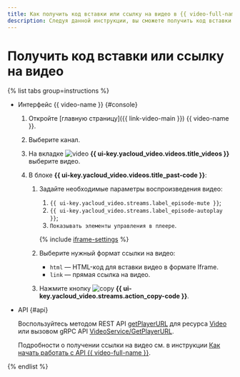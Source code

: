 ```yaml
---
title: Как получить код вставки или ссылку на видео в {{ video-full-name }}
description: Следуя данной инструкции, вы сможете получить код вставки и ссылку на видео в сервисе {{ video-full-name }}.
---
```


# Получить код вставки или ссылку на видео

{% list tabs group=instructions %}

- Интерфейс {{ video-name }} {#console}

  1. Откройте [главную страницу]({{ link-video-main }}) {{ video-name }}.
  1. Выберите канал.
  1. На вкладке ![video](../../../_assets/console-icons/circle-play.svg) **{{ ui-key.yacloud_video.videos.title_videos }}** выберите видео.
  1. В блоке **{{ ui-key.yacloud_video.videos.title_past-code }}**:

      1. Задайте необходимые параметры воспроизведения видео:

          1. `{{ ui-key.yacloud_video.streams.label_episode-mute }}`;
          1. `{{ ui-key.yacloud_video.streams.label_episode-autoplay }}`;
          1. `Показывать элементы управления в плеере`.

          {% include [iframe-settings](../../../_includes/video/iframe-settings.md) %}

      1. Выберите нужный формат ссылки на видео:

          * `html` — HTML-код для вставки видео в формате Iframe.
          * `link` — прямая ссылка на видео.

      1. Нажмите кнопку ![copy](../../../_assets/console-icons/copy.svg) **{{ ui-key.yacloud_video.streams.action_copy-code }}**.

- API {#api}

  Воспользуйтесь методом REST API [getPlayerURL](../../api-ref/Video/getPlayerURL.md) для ресурса [Video](../../api-ref/Video/index.md) или вызовом gRPC API [VideoService/GetPlayerURL](../../api-ref/grpc/Video/getPlayerURL.md).
  
  Подробности о получении ссылки на видео см. в инструкции [Как начать работать с API {{ video-full-name }}](../../api-ref/quickstart.md#get-link).

{% endlist %}